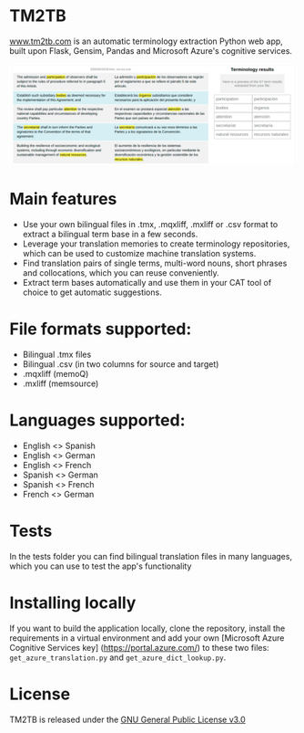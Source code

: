 # TM2TB
www.tm2tb.com is an automatic terminology extraction Python web app, built upon Flask, Gensim, Pandas and Microsoft Azure's cognitive services. 

![](https://github.com/luismond/tm2tb/blob/main/static/tm2tb_example_en_es.png?raw=true)

# Main features
- Use your own bilingual files in .tmx, .mqxliff, .mxliff or .csv format to extract a bilingual term base in a few seconds.
- Leverage your translation memories to create terminology repositories, which can be used to customize machine translation systems.
- Find translation pairs of single terms, multi-word nouns, short phrases and collocations, which you can reuse conveniently.
- Extract term bases automatically and use them in your CAT tool of choice to get automatic suggestions.

# File formats supported:

- Bilingual .tmx files
- Bilingual .csv (in two columns for source and target)
- .mqxliff (memoQ)
- .mxliff (memsource)

# Languages supported:

- English <> Spanish
- English <> German
- English <> French
- Spanish <> German
- Spanish <> French
- French <> German

# Tests

In the tests folder you can find bilingual translation files in many languages, which you can use to test the app's functionality

# Installing locally

If you want to build the application locally, clone the repository, install the requirements in a virtual environment and add your own [Microsoft Azure Cognitive Services key] (https://portal.azure.com/) to these two files: `get_azure_translation.py` and `get_azure_dict_lookup.py`.


# License

TM2TB is released under the [GNU General Public License v3.0](github.com/luismond/tm2tb/blob/main/LICENSE)
